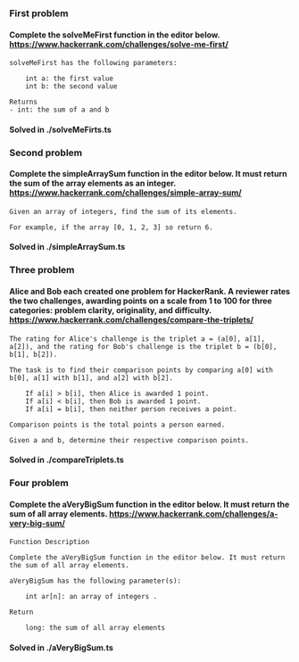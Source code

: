 ### First problem

#### Complete the solveMeFirst function in the editor below. https://www.hackerrank.com/challenges/solve-me-first/

```
solveMeFirst has the following parameters:

    int a: the first value
    int b: the second value

Returns
- int: the sum of a and b
```

#### Solved in ./solveMeFirts.ts

### Second problem

#### Complete the simpleArraySum function in the editor below. It must return the sum of the array elements as an integer. https://www.hackerrank.com/challenges/simple-array-sum/

```
Given an array of integers, find the sum of its elements.

For example, if the array [0, 1, 2, 3] so return 6.
```

#### Solved in ./simpleArraySum.ts

### Three problem

#### Alice and Bob each created one problem for HackerRank. A reviewer rates the two challenges, awarding points on a scale from 1 to 100 for three categories: problem clarity, originality, and difficulty. https://www.hackerrank.com/challenges/compare-the-triplets/

```
The rating for Alice's challenge is the triplet a = (a[0], a[1], a[2]), and the rating for Bob's challenge is the triplet b = (b[0], b[1], b[2]).

The task is to find their comparison points by comparing a[0] with b[0], a[1] with b[1], and a[2] with b[2].

    If a[i] > b[i], then Alice is awarded 1 point.
    If a[i] < b[i], then Bob is awarded 1 point.
    If a[i] = b[i], then neither person receives a point.

Comparison points is the total points a person earned.

Given a and b, determine their respective comparison points.
```

#### Solved in ./compareTriplets.ts

### Four problem

#### Complete the aVeryBigSum function in the editor below. It must return the sum of all array elements. https://www.hackerrank.com/challenges/a-very-big-sum/

```
Function Description

Complete the aVeryBigSum function in the editor below. It must return the sum of all array elements.

aVeryBigSum has the following parameter(s):

    int ar[n]: an array of integers .

Return

    long: the sum of all array elements

```

#### Solved in ./aVeryBigSum.ts

